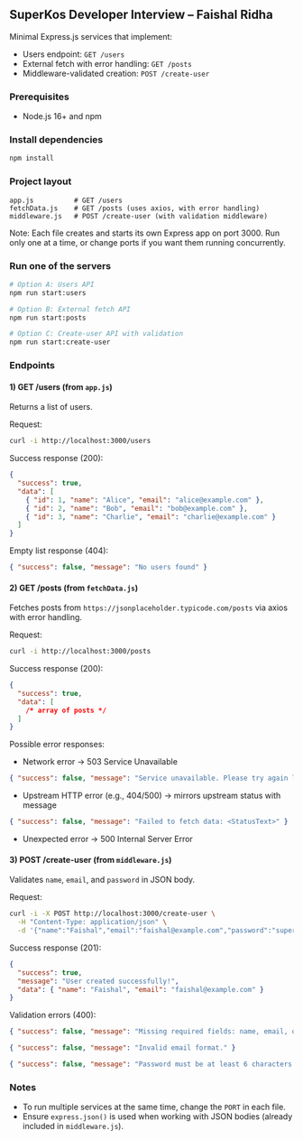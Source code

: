 ## SuperKos Developer Interview – Faishal Ridha

Minimal Express.js services that implement:

- Users endpoint: `GET /users`
- External fetch with error handling: `GET /posts`
- Middleware-validated creation: `POST /create-user`

### Prerequisites

- Node.js 16+ and npm

### Install dependencies

```bash
npm install
```

### Project layout

```
app.js          # GET /users
fetchData.js    # GET /posts (uses axios, with error handling)
middleware.js   # POST /create-user (with validation middleware)
```

Note: Each file creates and starts its own Express app on port 3000. Run only one at a time, or change ports if you want them running concurrently.

### Run one of the servers

```bash
# Option A: Users API
npm run start:users

# Option B: External fetch API
npm run start:posts

# Option C: Create-user API with validation
npm run start:create-user
```

### Endpoints

#### 1) GET /users (from `app.js`)

Returns a list of users.

Request:

```bash
curl -i http://localhost:3000/users
```

Success response (200):

```json
{
  "success": true,
  "data": [
    { "id": 1, "name": "Alice", "email": "alice@example.com" },
    { "id": 2, "name": "Bob", "email": "bob@example.com" },
    { "id": 3, "name": "Charlie", "email": "charlie@example.com" }
  ]
}
```

Empty list response (404):

```json
{ "success": false, "message": "No users found" }
```

#### 2) GET /posts (from `fetchData.js`)

Fetches posts from `https://jsonplaceholder.typicode.com/posts` via axios with error handling.

Request:

```bash
curl -i http://localhost:3000/posts
```

Success response (200):

```json
{
  "success": true,
  "data": [
    /* array of posts */
  ]
}
```

Possible error responses:

- Network error → 503 Service Unavailable

```json
{ "success": false, "message": "Service unavailable. Please try again later." }
```

- Upstream HTTP error (e.g., 404/500) → mirrors upstream status with message

```json
{ "success": false, "message": "Failed to fetch data: <StatusText>" }
```

- Unexpected error → 500 Internal Server Error

#### 3) POST /create-user (from `middleware.js`)

Validates `name`, `email`, and `password` in JSON body.

Request:

```bash
curl -i -X POST http://localhost:3000/create-user \
  -H "Content-Type: application/json" \
  -d '{"name":"Faishal","email":"faishal@example.com","password":"supersecure"}'
```

Success response (201):

```json
{
  "success": true,
  "message": "User created successfully!",
  "data": { "name": "Faishal", "email": "faishal@example.com" }
}
```

Validation errors (400):

```json
{ "success": false, "message": "Missing required fields: name, email, or password." }
```

```json
{ "success": false, "message": "Invalid email format." }
```

```json
{ "success": false, "message": "Password must be at least 6 characters long." }
```

### Notes

- To run multiple services at the same time, change the `PORT` in each file.
- Ensure `express.json()` is used when working with JSON bodies (already included in `middleware.js`).

